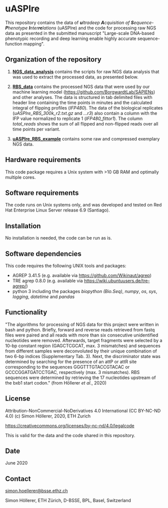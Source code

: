 # uASPIre

This repository contains the data of _**u**ltradeep **A**cquisition of **S**equence-**P**henotype **I**nter**re**lations_ (uASPIre) and the code for processing raw NGS data as presented in the submitted manuscript "Large-scale DNA-based phenotypic recording and deep learning enable highly accurate sequence-function mapping".

## Organization of the repository

1. [**NGS_data_analysis**](NGS_data_analysis) contains the scripts for raw NGS data analysis that was used to extract the processed data, as presented below. 

2. [**RBS_data**](RBS_data) contains the processed NGS data that were used by our machine learning model (https://github.com/BorgwardtLab/SAPIENs) and other analyses. The data is structured in tab delimited files with header line containing the time points in minutes and the calculated integral of flipping profiles (_IFP480_). The data of the biological replicates (_uASPIre_RBS_300k_r2.txt.gz_ and _...r3_) also contain a column with the IFP value normalized to replicate 1 (_IFP480_fittor1_). The column _total_reads_ shows the sum of all flipped and non-flipped reads over all time points per variant.

3. [**uASPIre_RBS_example**](uASPIre_RBS_example) contains some raw and compressed exemplary NGS data.

## Hardware requirements
This code package requires a Unix system with >10 GB RAM and optimally multiple cores.

## Software requirements
The code runs on Unix systems only, and was developed and tested on Red Hat Enterprise Linux Server release 6.9 (Santiago).

## Installation
No installation is needed, the code can be run as is.

## Software dependencies
This code requires the following UNIX tools and packages:

+ AGREP 3.41.5 (e.g. available via https://github.com/Wikinaut/agrep)
+ TRE agrep 0.8.0 (e.g. available via https://wiki.ubuntuusers.de/tre-agrep/)
+ python 3 including the packages _biopython (Bio.Seq)_, _numpy_, _os_, _sys_, _logging_, _datetime_ and _pandas_

## Functionality
"The algorithms for processing of NGS data for this project were written in bash and python. Briefly, forward and reverse reads retrieved from fastq files were paired and all reads with more than six consecutive unidentified nucleotides were removed. Afterwards, target fragments were selected by a 10-bp constant region (GAGCTCGCAT, max. 3 mismatches) and sequences from different samples were deconvoluted by their unique combination of two 6-bp indices (Supplementary Tab. 3). Next, the discriminator state was determined by searching for the presence of an attP or attR site corresponding to the sequences GGGTTTGTACCGTACAC or GCCCGGATGATCCTGAC, respectively (max. 3 mismatches). RBS sequences were determined by retrieving the 17 nucleotides upstream of the bxb1 start codon." (from Höllerer _et al_., 2020)


## License
Attribution-NonCommercial-NoDerivatives 4.0 International (CC BY-NC-ND 4.0)
(c) Simon Höllerer, 2020, ETH Zurich

https://creativecommons.org/licenses/by-nc-nd/4.0/legalcode

This is valid for the data and the code shared in this repository.


## Date
June 2020

## Contact
simon.hoellerer@bsse.ethz.ch

Simon Höllerer, ETH Zürich, D-BSSE, BPL, Basel, Switzerland 
